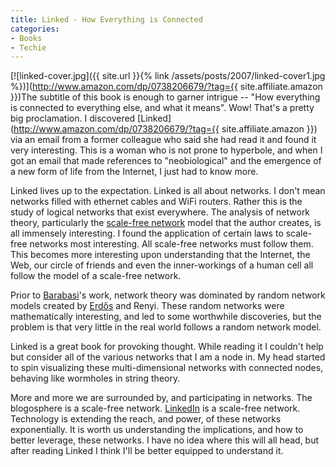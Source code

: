 ```yaml
---
title: Linked - How Everything is Connected
categories:
- Books
- Techie
---
```


[![linked-cover.jpg]({{ site.url }}{% link /assets/posts/2007/linked-cover1.jpg %})](http://www.amazon.com/dp/0738206679/?tag={{ site.affiliate.amazon }})The subtitle of this book is enough to garner intrigue -- "How everything is connected to everything else, and what it means". Wow! That's a pretty big proclamation. I discovered [Linked](http://www.amazon.com/dp/0738206679/?tag={{ site.affiliate.amazon }}) via an email from a former colleague who said she had read it and found it very interesting. This is a woman who is not prone to hyperbole, and when I got an email that made references to "neobiological" and the emergence of a new form of life from the Internet, I just had to know more.

Linked lives up to the expectation. Linked is all about networks. I don't mean networks filled with ethernet cables and WiFi routers. Rather this is the study of logical networks that exist everywhere. The analysis of network theory, particularly the [scale-free network](http://en.wikipedia.org/wiki/Scale-free_networks) model that the author creates, is all immensely interesting. I found the application of certain laws to scale-free networks most interesting. All scale-free networks must follow them. This becomes more interesting upon understanding that the Internet, the Web, our circle of friends and even the inner-workings of a human cell all follow the model of a scale-free network.

Prior to [Barabasi](http://en.wikipedia.org/wiki/Albert-Laszlo_Barabasi)'s work, network theory was dominated by random network models created by [Erdős](http://en.wikipedia.org/wiki/Paul_Erdős) and Renyi. These random networks were mathematically interesting, and led to some worthwhile discoveries, but the problem is that very little in the real world follows a random network model.

Linked is a great book for provoking thought. While reading it I couldn't help but consider all of the various networks that I am a node in. My head started to spin visualizing these multi-dimensional networks with connected nodes, behaving like wormholes in string theory.

More and more we are surrounded by, and participating in networks. The blogosphere is a scale-free network. [LinkedIn](http://www.linkedin.com/) is a scale-free network. Technology is extending the reach, and power, of these networks exponentially. It is worth us understanding the implications, and how to better leverage, these networks. I have no idea where this will all head, but after reading Linked I think I'll be better equipped to understand it.
